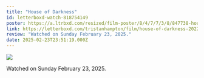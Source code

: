 ```yaml
---
title: "House of Darkness"
id: letterboxd-watch-818754149
poster: https://a.ltrbxd.com/resized/film-poster/8/4/7/7/3/8/847738-house-of-darkness-0-600-0-900-crop.jpg?v=1393f351b1
link: https://letterboxd.com/tristanhampton/film/house-of-darkness-2022/
review: "Watched on Sunday February 23, 2025."
date: 2025-02-23T23:51:19.000Z
---
```

 <p><img src="https://a.ltrbxd.com/resized/film-poster/8/4/7/7/3/8/847738-house-of-darkness-0-600-0-900-crop.jpg?v=1393f351b1"/></p> <p>Watched on Sunday February 23, 2025.</p>